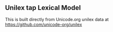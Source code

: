 Unilex tap Lexical Model
----------------------

This is built directly from Unicode.org unilex data at
https://github.com/unicode-org/unilex
